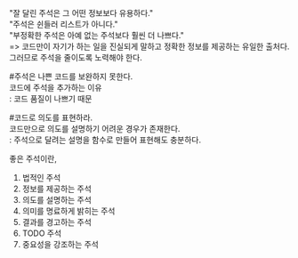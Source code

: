 "잘 달린 주석은 그 어떤 정보보다 유용하다." <br>
"주석은 쉰들러 리스트가 아니다." <br>
"부정확한 주석은 아예 없는 주석보다 훨씬 더 나쁘다." <br>
=> 코드만이 자기가 하는 일을 진실되게 말하고 정확한 정보를 제공하는 유일한 출처다. 그러므로 주석을 줄이도록 노력해야 한다.  <br>

#주석은 나쁜 코드를 보완하지 못한다.  <br>
코드에 주석을 추가하는 이유 <br> 
: 코드 품질이 나쁘기 때문 <br>

#코드로 의도를 표현하라. <br>
코드만으로 의도를 설명하기 어려운 경우가 존재한다.  <br>
: 주석으로 달려는 설명을 함수로 만들어 표현해도 충분하다.  <br>

좋은 주석이란,  <br>
1. 법적인 주석
2. 정보를 제공하는 주석
3. 의도를 설명하는 주석
4. 의미를 명료하게 밝히는 주석
5. 결과를 경고하는 주석
6. TODO 주석
7. 중요성을 강조하는 주석
